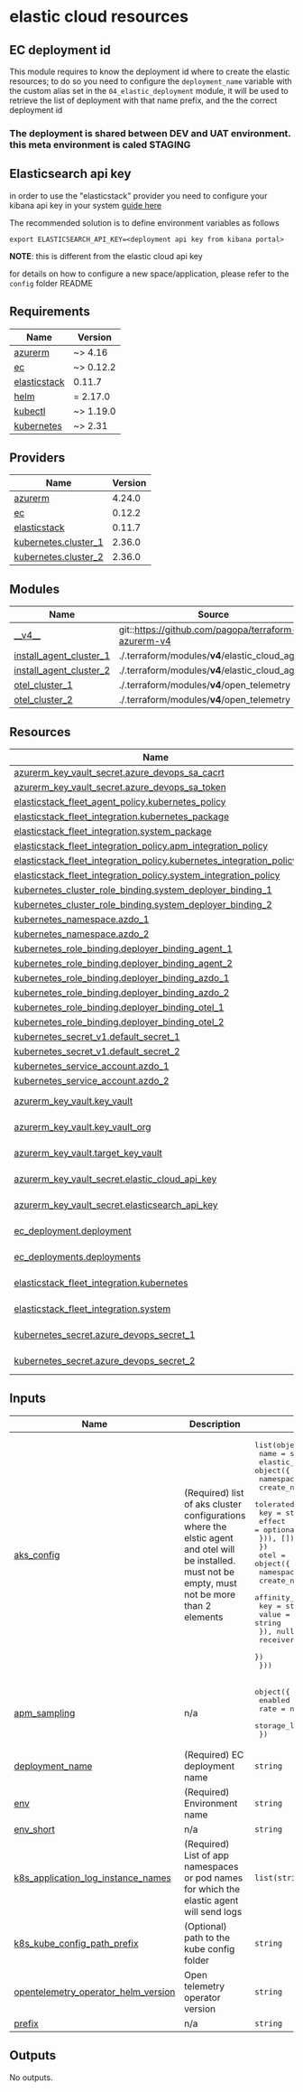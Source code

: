 # elastic cloud resources

## EC deployment id

This module requires to know the deployment id where to create the elastic resources; to do so you need to configure the `deployment_name` 
variable with the custom alias set in the `04_elastic_deployment` module, it will be used to retrieve the list of deployment with that name prefix, and the the correct deployment id

### The deployment is shared between DEV and UAT environment. this meta environment is caled STAGING

## Elasticsearch api key
in order to use the "elasticstack" provider you need to configure your kibana api key in your system [guide here](https://registry.terraform.io/providers/elastic/elasticstack/latest/docs#environment-variables)

The recommended solution is to define environment variables as follows
```commandline
export ELASTICSEARCH_API_KEY=<deployment api key from kibana portal>
```
**NOTE**: this is different from the elastic cloud api key

for details on how to configure a new space/application, please refer to the `config` folder README


<!-- markdownlint-disable -->
<!-- BEGIN_TF_DOCS -->
## Requirements

| Name | Version |
|------|---------|
| <a name="requirement_azurerm"></a> [azurerm](#requirement\_azurerm) | ~> 4.16 |
| <a name="requirement_ec"></a> [ec](#requirement\_ec) | ~> 0.12.2 |
| <a name="requirement_elasticstack"></a> [elasticstack](#requirement\_elasticstack) | 0.11.7 |
| <a name="requirement_helm"></a> [helm](#requirement\_helm) | = 2.17.0 |
| <a name="requirement_kubectl"></a> [kubectl](#requirement\_kubectl) | ~> 1.19.0 |
| <a name="requirement_kubernetes"></a> [kubernetes](#requirement\_kubernetes) | ~> 2.31 |

## Providers

| Name | Version |
|------|---------|
| <a name="provider_azurerm"></a> [azurerm](#provider\_azurerm) | 4.24.0 |
| <a name="provider_ec"></a> [ec](#provider\_ec) | 0.12.2 |
| <a name="provider_elasticstack"></a> [elasticstack](#provider\_elasticstack) | 0.11.7 |
| <a name="provider_kubernetes.cluster_1"></a> [kubernetes.cluster\_1](#provider\_kubernetes.cluster\_1) | 2.36.0 |
| <a name="provider_kubernetes.cluster_2"></a> [kubernetes.cluster\_2](#provider\_kubernetes.cluster\_2) | 2.36.0 |

## Modules

| Name | Source | Version |
|------|--------|---------|
| <a name="module___v4__"></a> [\_\_v4\_\_](#module\_\_\_v4\_\_) | git::https://github.com/pagopa/terraform-azurerm-v4 | acb3f85a844294666dfe7f5f31c0fd3093418ae6 |
| <a name="module_install_agent_cluster_1"></a> [install\_agent\_cluster\_1](#module\_install\_agent\_cluster\_1) | ./.terraform/modules/__v4__/elastic_cloud_agent | n/a |
| <a name="module_install_agent_cluster_2"></a> [install\_agent\_cluster\_2](#module\_install\_agent\_cluster\_2) | ./.terraform/modules/__v4__/elastic_cloud_agent | n/a |
| <a name="module_otel_cluster_1"></a> [otel\_cluster\_1](#module\_otel\_cluster\_1) | ./.terraform/modules/__v4__/open_telemetry | n/a |
| <a name="module_otel_cluster_2"></a> [otel\_cluster\_2](#module\_otel\_cluster\_2) | ./.terraform/modules/__v4__/open_telemetry | n/a |

## Resources

| Name | Type |
|------|------|
| [azurerm_key_vault_secret.azure_devops_sa_cacrt](https://registry.terraform.io/providers/hashicorp/azurerm/latest/docs/resources/key_vault_secret) | resource |
| [azurerm_key_vault_secret.azure_devops_sa_token](https://registry.terraform.io/providers/hashicorp/azurerm/latest/docs/resources/key_vault_secret) | resource |
| [elasticstack_fleet_agent_policy.kubernetes_policy](https://registry.terraform.io/providers/elastic/elasticstack/0.11.7/docs/resources/fleet_agent_policy) | resource |
| [elasticstack_fleet_integration.kubernetes_package](https://registry.terraform.io/providers/elastic/elasticstack/0.11.7/docs/resources/fleet_integration) | resource |
| [elasticstack_fleet_integration.system_package](https://registry.terraform.io/providers/elastic/elasticstack/0.11.7/docs/resources/fleet_integration) | resource |
| [elasticstack_fleet_integration_policy.apm_integration_policy](https://registry.terraform.io/providers/elastic/elasticstack/0.11.7/docs/resources/fleet_integration_policy) | resource |
| [elasticstack_fleet_integration_policy.kubernetes_integration_policy](https://registry.terraform.io/providers/elastic/elasticstack/0.11.7/docs/resources/fleet_integration_policy) | resource |
| [elasticstack_fleet_integration_policy.system_integration_policy](https://registry.terraform.io/providers/elastic/elasticstack/0.11.7/docs/resources/fleet_integration_policy) | resource |
| [kubernetes_cluster_role_binding.system_deployer_binding_1](https://registry.terraform.io/providers/hashicorp/kubernetes/latest/docs/resources/cluster_role_binding) | resource |
| [kubernetes_cluster_role_binding.system_deployer_binding_2](https://registry.terraform.io/providers/hashicorp/kubernetes/latest/docs/resources/cluster_role_binding) | resource |
| [kubernetes_namespace.azdo_1](https://registry.terraform.io/providers/hashicorp/kubernetes/latest/docs/resources/namespace) | resource |
| [kubernetes_namespace.azdo_2](https://registry.terraform.io/providers/hashicorp/kubernetes/latest/docs/resources/namespace) | resource |
| [kubernetes_role_binding.deployer_binding_agent_1](https://registry.terraform.io/providers/hashicorp/kubernetes/latest/docs/resources/role_binding) | resource |
| [kubernetes_role_binding.deployer_binding_agent_2](https://registry.terraform.io/providers/hashicorp/kubernetes/latest/docs/resources/role_binding) | resource |
| [kubernetes_role_binding.deployer_binding_azdo_1](https://registry.terraform.io/providers/hashicorp/kubernetes/latest/docs/resources/role_binding) | resource |
| [kubernetes_role_binding.deployer_binding_azdo_2](https://registry.terraform.io/providers/hashicorp/kubernetes/latest/docs/resources/role_binding) | resource |
| [kubernetes_role_binding.deployer_binding_otel_1](https://registry.terraform.io/providers/hashicorp/kubernetes/latest/docs/resources/role_binding) | resource |
| [kubernetes_role_binding.deployer_binding_otel_2](https://registry.terraform.io/providers/hashicorp/kubernetes/latest/docs/resources/role_binding) | resource |
| [kubernetes_secret_v1.default_secret_1](https://registry.terraform.io/providers/hashicorp/kubernetes/latest/docs/resources/secret_v1) | resource |
| [kubernetes_secret_v1.default_secret_2](https://registry.terraform.io/providers/hashicorp/kubernetes/latest/docs/resources/secret_v1) | resource |
| [kubernetes_service_account.azdo_1](https://registry.terraform.io/providers/hashicorp/kubernetes/latest/docs/resources/service_account) | resource |
| [kubernetes_service_account.azdo_2](https://registry.terraform.io/providers/hashicorp/kubernetes/latest/docs/resources/service_account) | resource |
| [azurerm_key_vault.key_vault](https://registry.terraform.io/providers/hashicorp/azurerm/latest/docs/data-sources/key_vault) | data source |
| [azurerm_key_vault.key_vault_org](https://registry.terraform.io/providers/hashicorp/azurerm/latest/docs/data-sources/key_vault) | data source |
| [azurerm_key_vault.target_key_vault](https://registry.terraform.io/providers/hashicorp/azurerm/latest/docs/data-sources/key_vault) | data source |
| [azurerm_key_vault_secret.elastic_cloud_api_key](https://registry.terraform.io/providers/hashicorp/azurerm/latest/docs/data-sources/key_vault_secret) | data source |
| [azurerm_key_vault_secret.elasticsearch_api_key](https://registry.terraform.io/providers/hashicorp/azurerm/latest/docs/data-sources/key_vault_secret) | data source |
| [ec_deployment.deployment](https://registry.terraform.io/providers/elastic/ec/latest/docs/data-sources/deployment) | data source |
| [ec_deployments.deployments](https://registry.terraform.io/providers/elastic/ec/latest/docs/data-sources/deployments) | data source |
| [elasticstack_fleet_integration.kubernetes](https://registry.terraform.io/providers/elastic/elasticstack/0.11.7/docs/data-sources/fleet_integration) | data source |
| [elasticstack_fleet_integration.system](https://registry.terraform.io/providers/elastic/elasticstack/0.11.7/docs/data-sources/fleet_integration) | data source |
| [kubernetes_secret.azure_devops_secret_1](https://registry.terraform.io/providers/hashicorp/kubernetes/latest/docs/data-sources/secret) | data source |
| [kubernetes_secret.azure_devops_secret_2](https://registry.terraform.io/providers/hashicorp/kubernetes/latest/docs/data-sources/secret) | data source |

## Inputs

| Name | Description | Type | Default | Required |
|------|-------------|------|---------|:--------:|
| <a name="input_aks_config"></a> [aks\_config](#input\_aks\_config) | (Required) list of aks cluster configurations where the elstic agent and otel will be installed. must not be empty, must not be more than 2 elements | <pre>list(object({<br/>    name = string<br/>    elastic_agent = object({<br/>      namespace = string<br/>      create_ns = bool<br/>      tolerated_taints = optional(list(object({<br/>        key    = string<br/>        effect = optional(string, "NoSchedule")<br/>      })), [])<br/>    })<br/>    otel = object({<br/>      namespace = string<br/>      create_ns = bool<br/>      affinity_selector = optional(object({<br/>        key   = string<br/>        value = string<br/>      }), null)<br/>      receiver_port = optional(string, "4317")<br/>    })<br/>  }))</pre> | n/a | yes |
| <a name="input_apm_sampling"></a> [apm\_sampling](#input\_apm\_sampling) | n/a | <pre>object({<br/>    enabled       = bool<br/>    rate          = number<br/>    storage_limit = string<br/>  })</pre> | <pre>{<br/>  "enabled": false,<br/>  "rate": 0.1,<br/>  "storage_limit": "3GB"<br/>}</pre> | no |
| <a name="input_deployment_name"></a> [deployment\_name](#input\_deployment\_name) | (Required) EC deployment name | `string` | n/a | yes |
| <a name="input_env"></a> [env](#input\_env) | (Required) Environment name | `string` | n/a | yes |
| <a name="input_env_short"></a> [env\_short](#input\_env\_short) | n/a | `string` | n/a | yes |
| <a name="input_k8s_application_log_instance_names"></a> [k8s\_application\_log\_instance\_names](#input\_k8s\_application\_log\_instance\_names) | (Required) List of app namespaces or pod names for which the elastic agent will send logs | `list(string)` | n/a | yes |
| <a name="input_k8s_kube_config_path_prefix"></a> [k8s\_kube\_config\_path\_prefix](#input\_k8s\_kube\_config\_path\_prefix) | (Optional) path to the kube config folder | `string` | `"~/.kube"` | no |
| <a name="input_opentelemetry_operator_helm_version"></a> [opentelemetry\_operator\_helm\_version](#input\_opentelemetry\_operator\_helm\_version) | Open telemetry operator version | `string` | `"0.24.3"` | no |
| <a name="input_prefix"></a> [prefix](#input\_prefix) | n/a | `string` | n/a | yes |

## Outputs

No outputs.
<!-- END_TF_DOCS -->
